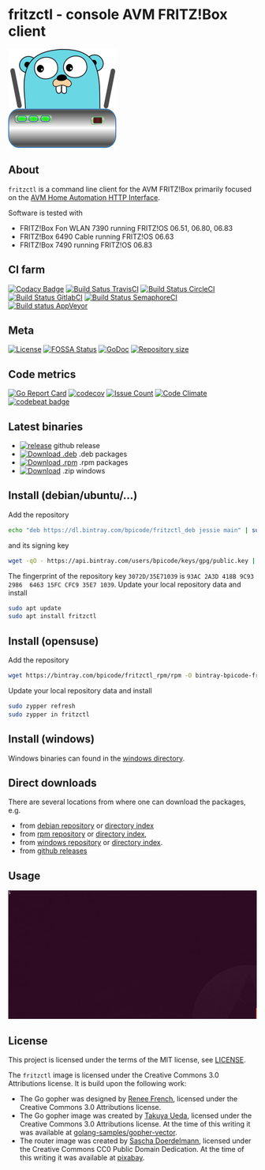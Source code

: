 # fritzctl - console AVM FRITZ!Box client

![fritzctl](/images/fritzctl.png?raw=true "fritzctl")

## About

`fritzctl` is a command line client for the AVM FRITZ!Box primarily focused on the
[AVM Home Automation HTTP Interface](https://avm.de/fileadmin/user_upload/Global/Service/Schnittstellen/AHA-HTTP-Interface.pdf).

Software is tested with

*   FRITZ!Box Fon WLAN 7390 running FRITZ!OS 06.51, 06.80, 06.83
*   FRITZ!Box 6490 Cable running FRITZ!OS 06.63
*   FRITZ!Box 7490 running FRITZ!OS 06.83

## CI farm

[![Codacy Badge](https://api.codacy.com/project/badge/Grade/356d5568f61e40c3ad430786f766231e)](https://www.codacy.com/app/bjoern.pirnay/fritzctl?utm_source=github.com&utm_medium=referral&utm_content=bpicode/fritzctl&utm_campaign=badger)
[![Build Satus TravisCI](https://travis-ci.org/bpicode/fritzctl.svg)](https://travis-ci.org/bpicode/fritzctl)
[![Build Status CircleCI](https://circleci.com/gh/bpicode/fritzctl/tree/master.svg?style=shield)](https://circleci.com/gh/bpicode/fritzctl)
[![Build Status GitlabCI](https://gitlab.com/bpicode/fritzctl/badges/master/build.svg)](https://gitlab.com/bpicode/fritzctl/commits/master)
[![Build Status SemaphoreCI](https://semaphoreci.com/api/v1/bpicode/fritzctl/branches/master/shields_badge.svg)](https://semaphoreci.com/bpicode/fritzctl)
[![Build status AppVeyor](https://ci.appveyor.com/api/projects/status/k7qqx91w6mja3u7h?svg=true)](https://ci.appveyor.com/project/bpicode/fritzctl)
    
## Meta

[![License](https://img.shields.io/github/license/bpicode/fritzctl.svg)](https://opensource.org/licenses/MIT)
[![FOSSA Status](https://app.fossa.io/api/projects/git%2Bhttps%3A%2F%2Fgithub.com%2Fbpicode%2Ffritzctl.svg?type=shield)](https://app.fossa.io/projects/git%2Bhttps%3A%2F%2Fgithub.com%2Fbpicode%2Ffritzctl?ref=badge_shield)
[![GoDoc](https://godoc.org/github.com/bpicode/fritzctl?status.svg)](https://godoc.org/github.com/bpicode/fritzctl)
[![Repository size](https://reposs.herokuapp.com/?path=bpicode/fritzctl)](https://github.com/bpicode/fritzctl)

## Code metrics

[![Go Report Card](https://goreportcard.com/badge/github.com/bpicode/fritzctl)](https://goreportcard.com/report/github.com/bpicode/fritzctl)
[![codecov](https://codecov.io/gh/bpicode/fritzctl/branch/master/graph/badge.svg)](https://codecov.io/gh/bpicode/fritzctl)
[![Issue Count](https://codeclimate.com/github/bpicode/fritzctl/badges/issue_count.svg)](https://codeclimate.com/github/bpicode/fritzctl)
[![Code Climate](https://codeclimate.com/github/bpicode/fritzctl/badges/gpa.svg)](https://codeclimate.com/github/bpicode/fritzctl)
[![codebeat badge](https://codebeat.co/badges/605cf539-21dd-4a60-a892-e0d6da3021fe)](https://codebeat.co/projects/github-com-bpicode-fritzctl)

## Latest binaries
*   [![release](http://github-release-version.herokuapp.com/github/bpicode/fritzctl/release.svg?style=flat)](https://github.com/bpicode/fritzctl/releases/latest) github release
*   [![Download .deb](https://api.bintray.com/packages/bpicode/fritzctl_deb/fritzctl/images/download.svg)](https://bintray.com/bpicode/fritzctl_deb/fritzctl/_latestVersion)
    .deb packages
*   [![Download .rpm](https://api.bintray.com/packages/bpicode/fritzctl_rpm/fritzctl/images/download.svg)](https://bintray.com/bpicode/fritzctl_rpm/fritzctl/_latestVersion)
    .rpm packages 
*   [![Download](https://api.bintray.com/packages/bpicode/fritzctl_win/fritzctl/images/download.svg)](https://bintray.com/bpicode/fritzctl_win/fritzctl/_latestVersion)
    .zip windows

## Install (debian/ubuntu/...)

Add the repository

```bash
echo "deb https://dl.bintray.com/bpicode/fritzctl_deb jessie main" | sudo tee -a /etc/apt/sources.list
```

and its signing key

```bash
wget -qO - https://api.bintray.com/users/bpicode/keys/gpg/public.key | sudo apt-key add -
```

The fingerprint of the repository key `3072D/35E71039` is
`93AC 2A3D 418B 9C93 2986  6463 15FC CFC9 35E7 1039`.
Update your local repository data and install

```bash
sudo apt update
sudo apt install fritzctl
```

## Install (opensuse)

Add the repository

```bash
wget https://bintray.com/bpicode/fritzctl_rpm/rpm -O bintray-bpicode-fritzctl_rpm.repo && sudo zypper ar -f bintray-bpicode-fritzctl_rpm.repo && rm bintray-bpicode-fritzctl_rpm.repo
```

Update your local repository data and install

```bash
sudo zypper refresh
sudo zypper in fritzctl
```

## Install (windows)

Windows binaries can found in the [windows directory](https://dl.bintray.com/bpicode/fritzctl_win/).

## Direct downloads

There are several locations from where one can download the packages, e.g.

*   from [debian repository](https://bintray.com/bpicode/fritzctl_deb/fritzctl)
    or [directory index](https://dl.bintray.com/bpicode/fritzctl_deb/)
*   from [rpm repository](https://bintray.com/bpicode/fritzctl_rpm/fritzctl)
    or [directory index](https://dl.bintray.com/bpicode/fritzctl_rpm/),
*   from [windows repository](https://bintray.com/bpicode/fritzctl_win/fritzctl)
    or [directory index](https://dl.bintray.com/bpicode/fritzctl_win/).
*   from [github releases](https://github.com/bpicode/fritzctl/releases)

## Usage

![Demo usage](/images/fritzctl_demo.gif?raw=true "Demo usage")

## License

This project is licensed under the terms of the MIT license, see [LICENSE](https://github.com/bpicode/fritzctl/blob/master/LICENSE).

The `fritzctl` image is licensed under the Creative Commons 3.0 Attributions license. It is build upon the following work:
*   The Go gopher was designed by [Renee French](http://reneefrench.blogspot.com/), licensed under the Creative Commons 3.0 Attributions license.
*   The Go gopher image was created by [Takuya Ueda](https://twitter.com/tenntenn), licensed under the Creative Commons 3.0 Attributions license. At the time of this writing it was available at [golang-samples/gopher-vector](https://github.com/golang-samples/gopher-vector/blob/master/gopher.svg).
*   The router image was created by [Sascha Doerdelmann](https://pixabay.com/en/users/saschadoerdelmann-4359717/), licensed under the Creative Commons CC0 Public Domain Dedication. At the time of this writing it was available at [pixabay](https://pixabay.com/en/wlan-telecommunications-router-2007682/).


